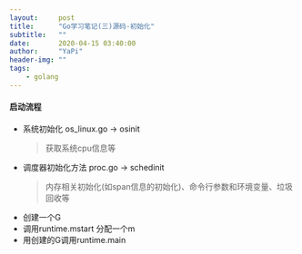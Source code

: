 ```yaml
---
layout:     post
title:      "Go学习笔记(三)源码-初始化"
subtitle:   ""
date:       2020-04-15 03:40:00
author:     "YaPi"
header-img: ""
tags:
    - golang
---
```

#### 启动流程

- 系统初始化 os_linux.go -> osinit
    > 获取系统cpu信息等
- 调度器初始化方法 proc.go -> schedinit
    > 内存相关初始化(如span信息的初始化)、命令行参数和环境变量、垃圾回收等
- 创建一个G
- 调用runtime.mstart 分配一个m
- 用创建的G调用runtime.main